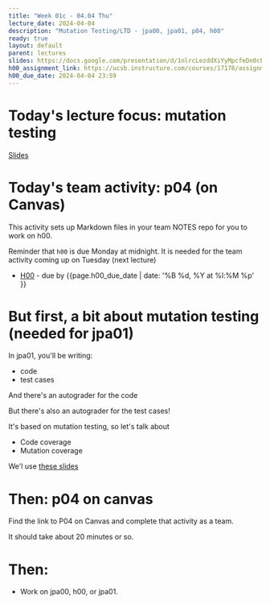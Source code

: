 ```yaml
---
title: "Week 01c - 04.04 Thu"
lecture_date: 2024-04-04
description: "Mutation Testing/LTD - jpa00, jpa01, p04, h00"
ready: true
layout: default
parent: lectures
slides: https://docs.google.com/presentation/d/1nlrcLezddXiYyMpcfeDn0cE7rI0CEzITAsmF4e3z32c/edit?usp=sharing
h00_assignment_link: https://ucsb.instructure.com/courses/17178/assignments/192286
h00_due_date: 2024-04-04 23:59
---
```


# Today's lecture focus: mutation testing

[Slides]({{page.slides}})

# Today's team activity: p04 (on Canvas)

This activity sets up Markdown files in your team NOTES repo for you to 
work on h00.  

Reminder that `h00` is due Monday at midnight. It is needed for the team activity 
coming up on Tuesday (next lecture)


* [H00]({{page.h00_assignment_link}}) - due by {{page.h00_due_date |  date: '%B %d, %Y at %l:%M %p' }}

# But first, a bit about mutation testing (needed for jpa01)

In jpa01, you'll be writing:

* code
* test cases

And there's an autograder for the code

But there's also an autograder for the test cases!

It's based on mutation testing, so let's talk about

* Code coverage
* Mutation coverage

We'l use [these slides]({{page.slides}})

# Then: p04 on canvas

Find the link to P04 on Canvas and complete that activity as a team.

It should take about 20 minutes or so.

# Then: 

* Work on jpa00, h00, or jpa01.